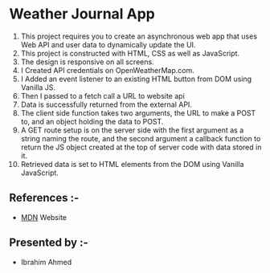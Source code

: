 # Weather Journal App

1. This project requires you to create an asynchronous web app that uses Web API and user data to dynamically update the UI.
2. This project is constructed with HTML, CSS as well as JavaScript.
3. The design is responsive on all screens.
4. I Created API credentials on OpenWeatherMap.com.
5. I Added an event listener to an existing HTML button from DOM using Vanilla JS.
6. Then I passed to a fetch call a URL to website api
7. Data is successfully returned from the external API.
8. The client side function takes two arguments, the URL to make a POST to, and an object holding the data to POST.
9. A GET route setup is on the server side with the first argument as a string naming the route, and the second argument a callback function to return the JS object created at the top of server code with data stored in it.
10. Retrieved data is set to HTML elements from the DOM using Vanilla JavaScript.

## References :-
- [MDN](https://developer.mozilla.org/en-US/) Website
## Presented by :-
- Ibrahim Ahmed
